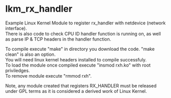 # lkm_rx_handler
Example Linux Kernel Module to register rx_handler with netdevice (network interface).<br>
There is also code to check CPU ID handler function is running on, as well as parse IP & TCP headers in the handler function.

To compile execute "make" in directory you download the code. "make clean" is also an option.<br>
You will need linux kernel headers installed to compile successfuly.<br>
To load the module once compiled execute "insmod rxh.ko" with root priviledges.<br>
To remove module execute "rmmod rxh".<br>

Note, any module created that registers RX_HANDLER must be released under GPL terms as it is considered a derived work of Linux Kernel.
